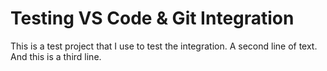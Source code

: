 # Testing VS Code & Git Integration
This is a test project that I use to test the integration.
A second line of text.
And this is a third line.